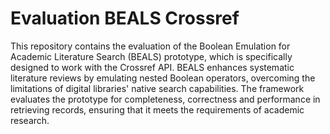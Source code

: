 # Evaluation BEALS Crossref
This repository contains the evaluation of the Boolean Emulation for Academic Literature Search (BEALS) prototype, which is specifically designed to work with the Crossref API. BEALS enhances systematic literature reviews by emulating nested Boolean operators, overcoming the limitations of digital libraries' native search capabilities. The framework evaluates the prototype for completeness, correctness and performance in retrieving records, ensuring that it meets the requirements of academic research.
